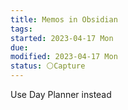 ```yaml
---
title: Memos in Obsidian
tags:
started: 2023-04-17 Mon
due:
modified: 2023-04-17 Mon
status: ⚪Capture
---
```

Use Day Planner instead